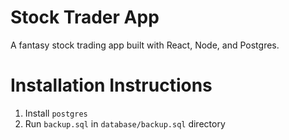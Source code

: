 # Stock Trader App
A fantasy stock trading app built with React, Node, and Postgres.
# Installation Instructions
1) Install `postgres`
2) Run `backup.sql` in `database/backup.sql` directory